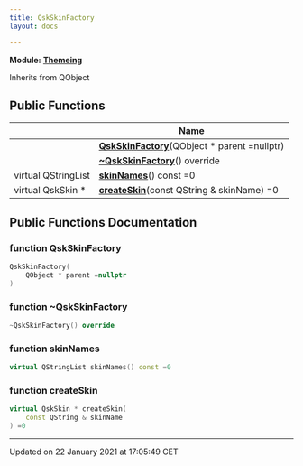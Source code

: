 ```yaml
---
title: QskSkinFactory
layout: docs

---
```



**Module:** **[Themeing](/docs/modules/group___themeing/)**



Inherits from QObject

## Public Functions

|                | Name           |
| -------------- | -------------- |
| | **[QskSkinFactory](/docs/classes/class_qsk_skin_factory/#function-qskskinfactory)**(QObject * parent =nullptr) |
| | **[~QskSkinFactory](/docs/classes/class_qsk_skin_factory/#function-~qskskinfactory)**() override |
| virtual QStringList | **[skinNames](/docs/classes/class_qsk_skin_factory/#function-skinnames)**() const =0 |
| virtual QskSkin * | **[createSkin](/docs/classes/class_qsk_skin_factory/#function-createskin)**(const QString & skinName) =0 |

## Public Functions Documentation

### function QskSkinFactory

```cpp
QskSkinFactory(
    QObject * parent =nullptr
)
```


### function ~QskSkinFactory

```cpp
~QskSkinFactory() override
```


### function skinNames

```cpp
virtual QStringList skinNames() const =0
```


### function createSkin

```cpp
virtual QskSkin * createSkin(
    const QString & skinName
) =0
```


-------------------------------

Updated on 22 January 2021 at 17:05:49 CET